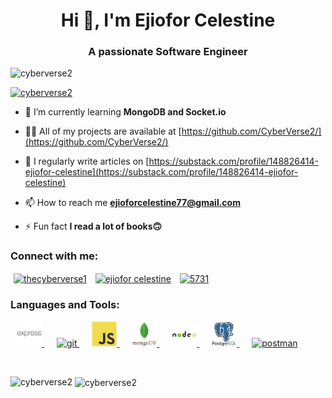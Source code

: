 <h1 align="center">Hi 👋, I'm Ejiofor Celestine</h1>
<h3 align="center">A passionate Software Engineer</h3>

<p align="left"> <img src="https://komarev.com/ghpvc/?username=cyberverse2&label=Profile%20views&color=0e75b6&style=flat" alt="cyberverse2" /> </p>

<p align="left"> <a href="https://github.com/ryo-ma/github-profile-trophy"><img src="https://github-profile-trophy.vercel.app/?username=cyberverse2" alt="cyberverse2" /></a> </p>

- 🌱 I’m currently learning **MongoDB and Socket.io**

- 👨‍💻 All of my projects are available at [https://github.com/CyberVerse2/](https://github.com/CyberVerse2/)

- 📝 I regularly write articles on [https://substack.com/profile/148826414-ejiofor-celestine](https://substack.com/profile/148826414-ejiofor-celestine)

- 📫 How to reach me **ejioforcelestine77@gmail.com**

- ⚡ Fun fact **I read a lot of books🙃**

<h3 align="left">Connect with me:</h3>
<p align="left">
<a href="https://twitter.com/thecyberverse1" target="blank" style="padding:5px"><img align="center" src="https://raw.githubusercontent.com/rahuldkjain/github-profile-readme-generator/master/src/images/icons/Social/twitter.svg" alt="thecyberverse1" height="30" width="40" /></a>
<a href="https://linkedin.com/in/ejiofor-celestine" target="blank" style="padding:5px"><img align="center" src="https://raw.githubusercontent.com/rahuldkjain/github-profile-readme-generator/master/src/images/icons/Social/linked-in-alt.svg" alt="ejiofor celestine" height="30" width="40" /></a>
<a href="https://discord.gg/5731" target="blank" style="padding:5px"><img align="center" src="https://raw.githubusercontent.com/rahuldkjain/github-profile-readme-generator/master/src/images/icons/Social/discord.svg" alt="5731" height="30" width="40" /></a>
</p>

<h3 align="left">Languages and Tools:</h3>
<p align="left"> <a href="https://expressjs.com" target="_blank" rel="noreferrer" style="padding:10px"> <img src="https://raw.githubusercontent.com/devicons/devicon/master/icons/express/express-original-wordmark.svg" alt="express" width="40" height="40"/> </a> <a href="https://git-scm.com/" target="_blank" rel="noreferrer" style="padding:10px"> <img src="https://www.vectorlogo.zone/logos/git-scm/git-scm-icon.svg" alt="git" width="40" height="40"/> </a> <a href="https://developer.mozilla.org/en-US/docs/Web/JavaScript" target="_blank" rel="noreferrer" style="padding:10px"> <img src="https://raw.githubusercontent.com/devicons/devicon/master/icons/javascript/javascript-original.svg" alt="javascript" width="40" height="40"/> </a> <a href="https://www.mongodb.com/" target="_blank" rel="noreferrer" style="padding:10px"> <img src="https://raw.githubusercontent.com/devicons/devicon/master/icons/mongodb/mongodb-original-wordmark.svg" alt="mongodb" width="40" height="40"/> </a> <a href="https://nodejs.org" target="_blank" rel="noreferrer" style="padding:10px"> <img src="https://raw.githubusercontent.com/devicons/devicon/master/icons/nodejs/nodejs-original-wordmark.svg" alt="nodejs" width="40" height="40"/> </a> <a href="https://www.postgresql.org" target="_blank" rel="noreferrer" style="padding:10px"> <img src="https://raw.githubusercontent.com/devicons/devicon/master/icons/postgresql/postgresql-original-wordmark.svg" alt="postgresql" width="40" height="40"/> </a> <a href="https://postman.com" target="_blank" rel="noreferrer" style="padding:10px"> <img src="https://www.vectorlogo.zone/logos/getpostman/getpostman-icon.svg" alt="postman" width="40" height="40"/> </a> </p>
<br/>
<p><img align="left" src="https://github-readme-stats.vercel.app/api/top-langs?username=cyberverse2&show_icons=true&locale=en&layout=compact" alt="cyberverse2" /></p>

<p>&nbsp;<img align="center" src="https://github-readme-stats.vercel.app/api?username=cyberverse2&show_icons=true&locale=en" alt="cyberverse2" /></p>
